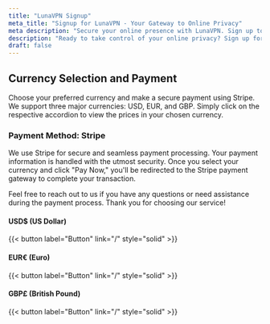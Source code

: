 ```yaml
---
title: "LunaVPN Signup"
meta_title: "Signup for LunaVPN - Your Gateway to Online Privacy"
meta description: "Secure your online presence with LunaVPN. Sign up today and enjoy anonymous browsing, streaming, and more."
description: "Ready to take control of your online privacy? Sign up for LunaVPN and experience secure, anonymous browsing, streaming, and more. Join us today!"
draft: false
---
```

<script async src="https://js.stripe.com/v3/pricing-table.js"></script>


## Currency Selection and Payment

Choose your preferred currency and make a secure payment using Stripe. We support three major currencies: USD, EUR, and GBP. Simply click on the respective accordion to view the prices in your chosen currency.


### Payment Method: Stripe

We use Stripe for secure and seamless payment processing. Your payment information is handled with the utmost security. Once you select your currency and click "Pay Now," you'll be redirected to the Stripe payment gateway to complete your transaction.

Feel free to reach out to us if you have any questions or need assistance during the payment process. Thank you for choosing our service!


#### USD$ (US Dollar)
{{< button label="Button" link="/" style="solid" >}}

#### EUR€ (Euro)
{{< button label="Button" link="/" style="solid" >}}

#### GBP£ (British Pound)
{{< button label="Button" link="/" style="solid" >}}
